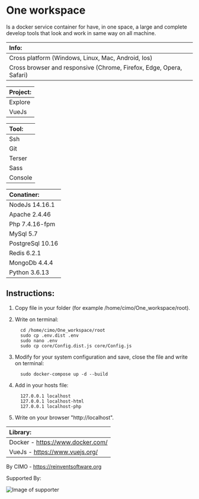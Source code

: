 One workspace
==============

Is a docker service container for have, in one space, a large and complete develop tools that look and work in same way on all machine.

| Info: |
|:---|
| Cross platform (Windows, Linux, Mac, Android, Ios) |
| Cross browser and responsive (Chrome, Firefox, Edge, Opera, Safari) |

| Project: |
|:---|
| Explore |
| VueJs |

| Tool: |
|:---|
| Ssh |
| Git |
| Terser |
| Sass |
| Console |

| Conatiner: |
|:---|
| NodeJs 14.16.1 |
| Apache 2.4.46 |
| Php 7.4.16-fpm |
| MySql 5.7 |
| PostgreSql 10.16 |
| Redis 6.2.1 |
| MongoDb 4.4.4 |
| Python 3.6.13 |

## Instructions:
1) Copy file in your folder (for example /home/cimo/One_workspace/root).

2) Write on terminal:

         cd /home/cimo/One_workspace/root
         sudo cp .env.dist .env
         sudo nano .env
         sudo cp core/Config.dist.js core/Config.js

3) Modify for your system configuration and save, close the file and write on terminal:

         sudo docker-compose up -d --build

4) Add in your hosts file:

         127.0.0.1 localhost
         127.0.0.1 localhost-html
         127.0.0.1 localhost-php

5) Write on your browser "http://localhost".

| Library: |
|:---|
| Docker - https://www.docker.com/ |
| VueJs - https://www.vuejs.org/ |

By CIMO - https://reinventsoftware.org

Supported By:

![Image of supporter](https://avatars0.githubusercontent.com/u/878437?s=200&v=4)
